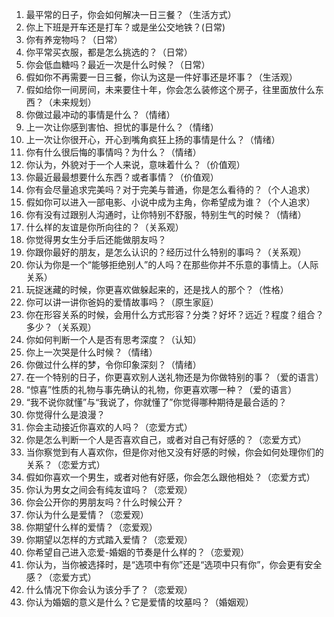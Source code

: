 1. 最平常的日子，你会如何解决一日三餐？（生活方式）
2. 你上下班是开车还是打车？或是坐公交地铁？(日常)
3. 你有养宠物吗？（日常）
4. 你平常买衣服，都是怎么挑选的？（日常）
5. 你会低血糖吗？最近一次是什么时候？（日常）
6. 假如你不再需要一日三餐，你认为这是一件好事还是坏事？（生活观）
7. 假如给你一间房间，未来要住十年，你会怎么装修这个房子，往里面放什么东西？（未来规划）
8. 你做过最冲动的事情是什么？（情绪）
9. 上一次让你感到害怕、担忧的事是什么？（情绪）
10. 上一次让你很开心，开心到嘴角疯狂上扬的事情是什么？（情绪）
11. 你有什么很后悔的事情吗？为什么？（情绪）
12. 你认为，外貌对于一个人来说，意味着什么？（价值观）
13. 你最近最最想要什么东西？或者事情？（价值观）
14. 你有会尽量追求完美吗？对于完美与普通，你是怎么看待的？（个人追求）
15. 假如你可以进入一部电影、小说中成为主角，你希望成为谁？（个人追求）
16. 你有没有过跟别人沟通时，让你特别不舒服，特别生气的时候？（情绪）
17. 什么样的友谊是你所向往的？（关系观）
18. 你觉得男女生分手后还能做朋友吗？
19. 你跟你最好的朋友，是怎么认识的？经历过什么特别的事吗？（关系观）
20. 你认为你是一个“能够拒绝别人”的人吗？在那些你并不乐意的事情上。（人际关系）
21. 玩捉迷藏的时候，你更喜欢做躲起来的，还是找人的那个？（性格）
22. 你可以讲一讲你爸妈的爱情故事吗？（原生家庭）
23. 你在形容关系的时候，会用什么方式形容？分类？好坏？远近？程度？组合？多少？（关系观）
24. 你如何判断一个人是否有思考深度？（认知）
25. 你上一次哭是什么时候？（情绪）
26. 你做过什么样的梦，令你印象深刻？（情绪）
27. 在一个特别的日子，你更喜欢别人送礼物还是为你做特别的事？（爱的语言）
28. “惊喜”性质的礼物与事先确认的礼物，你更喜欢哪一种？（爱的语言）
29. “我不说你就懂”与“我说了，你就懂了”你觉得哪种期待是最合适的？
30. 你觉得什么是浪漫？
31. 你会主动接近你喜欢的人吗？（恋爱方式）
32. 你是怎么判断一个人是否喜欢自己，或者对自己有好感的？（恋爱方式）
33. 当你察觉到有人喜欢你，但是你对他又没有好感的时候，你会如何处理你们的关系？（恋爱方式）
34. 假如你喜欢一个男生，或者对他有好感，你会怎么跟他相处？（恋爱方式）
35. 你认为男女之间会有纯友谊吗？（恋爱观）
36. 你会公开你的男朋友吗？什么时候公开？
37. 你认为什么是爱情？（恋爱观）
38. 你期望什么样的爱情？（恋爱观）
39. 你期望以怎样的方式踏入爱情？（恋爱观）
40. 你希望自己进入恋爱-婚姻的节奏是什么样的？（恋爱观）
41. 你认为，当你被选择时，是“选项中有你”还是“选项中只有你”，你会更有安全感？（恋爱方式）
42. 什么情况下你会认为该分手了？（恋爱观）
43. 你认为婚姻的意义是什么？它是爱情的坟墓吗？（婚姻观）